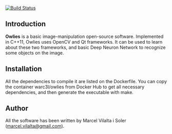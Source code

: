 [![Build Status](https://travis-ci.org/warc3l/Owlies.svg?branch=master)](https://travis-ci.org/warc3l/Owlies)


## Introduction

**Owlies** is a basic image-manipulation open-source software. Implemented in C++11, Owlies uses OpenCV and Qt frameworks. 
It can be used to learn about these two frameworks, and basic Deep Neuron Network to recognize some objects on the image.

## Installation

All the dependencies to compile it are listed on the Dockerfile. You can copy the container warc3l/owlies from Docker Hub to get all necessary dependencies, 
and then generate the executable with make.

## Author

All the software has been written by Marcel Vilalta i Soler (marcel.vilalta@gmail.com). 

